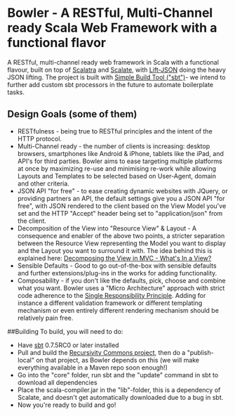# Bowler - A RESTful, Multi-Channel ready Scala Web Framework with a functional flavor
A RESTful, multi-channel ready web framework in Scala with a functional flavour, built on top of [Scalatra](http://www.scalatra.org/) and [Scalate](http://scalate.fusesource.org/), with [Lift-JSON](https://github.com/lift/lift/tree/master/framework/lift-base/lift-json/) doing the heavy JSON lifting.
The project is built with [Simple Build Tool ("sbt")](http://code.google.com/p/simple-build-tool/)- we intend to further add custom sbt processors in the future to automate boilerplate tasks.

## Design Goals (some of them)
* RESTfulness - being true to RESTful principles and the intent of the HTTP protocol.
* Multi-Channel ready - the number of clients is increasing: desktop browsers, smartphones like Android & iPhone, tablets like the iPad, and API's for third parties. Bowler aims to ease targeting multiple platforms at once by maximizing re-use and minimising re-work while allowing Layouts and Templates to be selected based on User-Agent, domain and other criteria.
* JSON API "for free" - to ease creating dynamic websites with JQuery, or providing partners an API, the default settings give you a JSON API "for free", with JSON rendered to the client based on the View Model you've set and the HTTP "Accept" header being set to "application/json" from the client.
* Decomposition of the View into "Resource View" & Layout - A consequence and enabler of the above two points, a stricter separation between the Resource View representing the Model you want to display and the Layout you want to surround it with. The idea behind this is explained here: [Decomposing the View in MVC - What's In a View?](http://blog.recursivity.com/post/2615673341/decomposing-the-view-in-mvc-whats-in-a-view)
* Sensible Defaults - Good to go out-of-the-box with sensible defaults and further extensions/plug-ins in the works for adding functionality.
* Composability - if you don't like the defaults, pick, choose and combine what you want. Bowler uses a "Micro Architecture" approach with strict code adherence to the [Single Responsibility Principle](http://en.wikipedia.org/wiki/Single_responsibility_principle). Adding for instance a different validation framework or different templating mechanism or even entirely different rendering mechanism should be relatively pain free.

##Building
To build, you will need to do:
* Have [sbt](http://code.google.com/p/simple-build-tool/) 0.7.5RC0 or later installed
* Pull and build the [Recursivity Commons project](https://github.com/wfaler/recursivity-commons), then do a "publish-local" on that project, as Bowler depends on this (we will make everything available in a Maven repo soon enough!)
* Go into the "core" folder, run sbt and the "update" command in sbt to download all dependencies
* Place the scala-compiler.jar in the "lib"-folder, this is a dependency of Scalate, and doesn't get automatically downloaded due to a bug in sbt.
* Now you're ready to build and go!